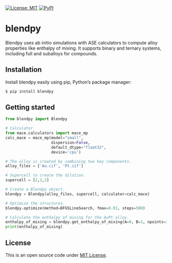 [![License: MIT](https://img.shields.io/github/license/leseixas/blendpy?color=green&style=for-the-badge)](LICENSE)    [![PyPI](https://img.shields.io/pypi/v/blendpy?color=red&label=version&style=for-the-badge)](https://pypi.org/project/blendpy/)

# blendpy
Blendpy uses ab initio simulations with ASE calculators to compute alloy properties like enthalpy of mixing. It supports binary and ternary systems, including full and suballoys for compounds.

## Installation

Install blendpy easily using pip, Python’s package manager:
```bash
$ pip install blendpy
```

## Getting started

```python
from blendpy import Blendpy

# Calculator
from mace.calculators import mace_mp
calc_mace = mace_mp(model="small",
                    dispersion=False,
                    default_dtype="float32",
                    device='cpu')

# The alloy is created by combining two key components.                
alloy_files = ['Au.cif', 'Pt.cif']

# Supercell to create the dilution.
supercell = [2,2,2]

# Create a Blendpy object.
blendpy = Blendpy(alloy_files, supercell, calculator=calc_mace)

# Optimize the structures.
blendpy.optimize(method=BFGSLineSearch, fmax=0.01, steps=500)

# Calculate the enthalpy of mixing for the AuPt alloy.
enthalpy_of_mixing = blendpy.get_enthalpy_of_mixing(A=0, B=1, npoints=21)
print(enthalpy_of_mixing)
```

## License

This is an open source code under [MIT License](LICENSE.txt).